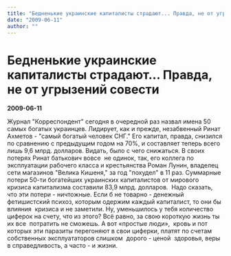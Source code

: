 ```yaml
---
title: "Бедненькие украинские капиталисты страдают... Правда, не от угрызений совести"
date: "2009-06-11"
author: ""
---
```


# Бедненькие украинские капиталисты страдают... Правда, не от угрызений совести

**2009-06-11** 

Журнал "Корреспондент" сегодня в очередной раз назвал имена 50 самых богатых украинцев. Лидирует, как и прежде, незабвенный Ринат Ахметов - "самый богатый человек СНГ." Его капитал, правда, снизился по сравнению с предыдущим годом на 70%, и составляет теперь всего лишь 9,6 млрд. долларов. Видать, было с чего снижаться. В своих потерях Ринат батькович вовсе  не одинок, так, его коллега по эксплуатации рабочего класса и крестьянства Роман Лунин, владелец сети магазинов "Велика Кишеня," за год "похудел" в 11 раз. Суммарные  потери 50-ти богатейших украинских капиталистов от мирового кризиса капитализма составили 83,9 млрд. долларов.  Надо сказать, что эти потери - ничтожные. Если б не товарно - денежный фетишистский психоз, которым одержим каждый капиталист, то они бы влияния  кризиса и не заметили. Ну, уменьшилось у тебя количество циферок на счету, что из этого? Всё равно, за свою короткую жизнь ты их все  потратить не сможешь. А вот «простые люди»,  кровь и пот которых эти паразиты перегоняют в свои циферки, платят по счетам собственных эксплуататоров слишком  дорого - ценой  здоровья, веры в справедливость, а часто - и жизни.